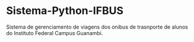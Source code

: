# Sistema-Python-IFBUS
Sistema de gerenciamento de viagens dos onibus de trasnporte de alunos do Instituto Federal Campus Guanambi.
